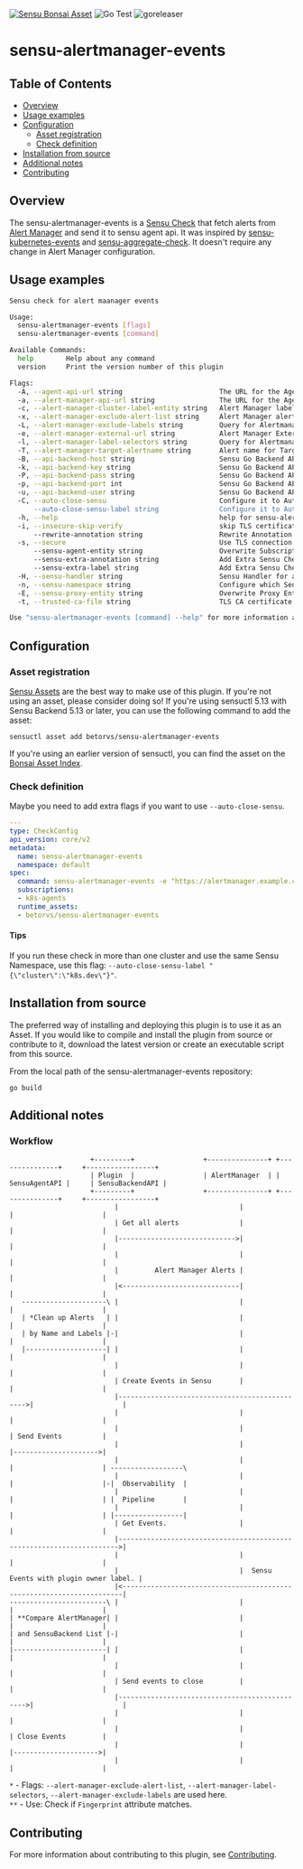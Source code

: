 
[![Sensu Bonsai Asset](https://img.shields.io/badge/Bonsai-Download%20Me-brightgreen.svg?colorB=89C967&logo=sensu)](https://bonsai.sensu.io/assets/betorvs/sensu-alertmanager-events)
![Go Test](https://github.com/betorvs/sensu-alertmanager-events/workflows/Go%20Test/badge.svg)
![goreleaser](https://github.com/betorvs/sensu-alertmanager-events/workflows/goreleaser/badge.svg)

# sensu-alertmanager-events

## Table of Contents
- [Overview](#overview)
- [Usage examples](#usage-examples)
- [Configuration](#configuration)
  - [Asset registration](#asset-registration)
  - [Check definition](#check-definition)
- [Installation from source](#installation-from-source)
- [Additional notes](#additional-notes)
- [Contributing](#contributing)

## Overview

The sensu-alertmanager-events is a [Sensu Check][1] that fetch alerts from [Alert Manager][2] and send it to sensu agent api. It was inspired by [sensu-kubernetes-events][3] and [sensu-aggregate-check][4]. It doesn't require any change in Alert Manager configuration. 

## Usage examples

```bash
Sensu check for alert maanager events

Usage:
  sensu-alertmanager-events [flags]
  sensu-alertmanager-events [command]

Available Commands:
  help        Help about any command
  version     Print the version number of this plugin

Flags:
  -A, --agent-api-url string                        The URL for the Agent API used to send events (default "http://127.0.0.1:3031/events")
  -a, --alert-manager-api-url string                The URL for the Agent to connect to Alert Manager (default "http://alertmanager-main.monitoring:9093/api/v2/alerts")
  -c, --alert-manager-cluster-label-entity string   Alert Manager label that represent a cluster entity inside Sensu
  -x, --alert-manager-exclude-alert-list string     Alert Manager alerts to be excluded. split by comma. (default "Watchdog,")
  -L, --alert-manager-exclude-labels string         Query for Alertmanager Exclude Labels (e.g. alertname=TargetDown,environment=dev)
  -e, --alert-manager-external-url string           Alert Manager External URL
  -l, --alert-manager-label-selectors string        Query for Alertmanager LabelSelectors (e.g. alertname=TargetDown,environment=dev)
  -T, --alert-manager-target-alertname string       Alert name for Targets in prometheus. It creates a link in label prometheus_targets_url (default "TargetDown")
  -B, --api-backend-host string                     Sensu Go Backend API Host (e.g. 'sensu-backend.example.com') (default "127.0.0.1")
  -k, --api-backend-key string                      Sensu Go Backend API Key
  -P, --api-backend-pass string                     Sensu Go Backend API Password (default "P@ssw0rd!")
  -p, --api-backend-port int                        Sensu Go Backend API Port (e.g. 4242) (default 8080)
  -u, --api-backend-user string                     Sensu Go Backend API User (default "admin")
  -C, --auto-close-sensu                            Configure it to Auto Close if event doesn't match any Alerts from Alert Manager. Please configure others api-backend-* options before enable this flag
      --auto-close-sensu-label string               Configure it to Auto Close if event doesn't match any Alerts from Alert Manager and with these label. e. {"cluster":"k8s-dev"}
  -h, --help                                        help for sensu-alertmanager-events
  -i, --insecure-skip-verify                        skip TLS certificate verification (not recommended!)
      --rewrite-annotation string                   Rewrite Annotation from prometheus rules to sensu annotation format to work with sensu plugins. Format: opsgenie_priority=sensu.io/plugins/sensu-opsgenie-handler/config/priority Or for multiples use comma: opsgenie_priority=sensu.io/plugins/sensu-opsgenie-handler/config/priority,extraTwo=extraValue
  -s, --secure                                      Use TLS connection to API
      --sensu-agent-entity string                   Overwrite Subscriptions with Agent Entity Hostname when using proxy entity agent
      --sensu-extra-annotation string               Add Extra Sensu Check Annotation in alert send to Sensu Agent API. Format: annotationName=annotationValue Or for multiples use comma: annotationName=annotationValue,extraTwo=extraValue
      --sensu-extra-label string                    Add Extra Sensu Check Label in alert send to Sensu Agent API. Format: labelName=labelValue Or for multiple values labelName=labelValue,ExtraLabel=ExtraValue
  -H, --sensu-handler string                        Sensu Handler for alerts. Split by commas (default "default,")
  -n, --sensu-namespace string                      Configure which Sensu Namespace wll be used by alerts (default "default")
  -E, --sensu-proxy-entity string                   Overwrite Proxy Entity in Sensu
  -t, --trusted-ca-file string                      TLS CA certificate bundle in PEM format

Use "sensu-alertmanager-events [command] --help" for more information about a command.

```

## Configuration

### Asset registration

[Sensu Assets][5] are the best way to make use of this plugin. If you're not using an asset, please
consider doing so! If you're using sensuctl 5.13 with Sensu Backend 5.13 or later, you can use the
following command to add the asset:

```
sensuctl asset add betorvs/sensu-alertmanager-events
```

If you're using an earlier version of sensuctl, you can find the asset on the [Bonsai Asset Index](https://bonsai.sensu.io/assets/betorvs/sensu-alertmanager-events).

### Check definition

Maybe you need to add extra flags if you want to use `--auto-close-sensu`.

```yml
---
type: CheckConfig
api_version: core/v2
metadata:
  name: sensu-alertmanager-events
  namespace: default
spec:
  command: sensu-alertmanager-events -e "https://alertmanager.example.com"
  subscriptions:
  - k8s-agents
  runtime_assets:
  - betorvs/sensu-alertmanager-events
```

#### Tips

If you run these check in more than one cluster and use the same Sensu Namespace, use this flag:
`--auto-close-sensu-label "{\"cluster\":\"k8s.dev\"}"`.

## Installation from source

The preferred way of installing and deploying this plugin is to use it as an Asset. If you would
like to compile and install the plugin from source or contribute to it, download the latest version
or create an executable script from this source.

From the local path of the sensu-alertmanager-events repository:

```
go build
```

## Additional notes

### Workflow

```
                    +---------+                 +---------------+ +---------------+     +-----------------+
                    | Plugin  |                 | AlertManager  | | SensuAgentAPI |     | SensuBackendAPI |
                    +---------+                 +---------------+ +---------------+     +-----------------+
                          |                              |                 |                      |
                          | Get all alerts               |                 |                      |
                          |----------------------------->|                 |                      |
                          |                              |                 |                      |
                          |         Alert Manager Alerts |                 |                      |
                          |<-----------------------------|                 |                      |
   ---------------------\ |                              |                 |                      |
   | *Clean up Alerts   | |                              |                 |                      |
   | by Name and Labels |-|                              |                 |                      |
   |--------------------| |                              |                 |                      |
                          |                              |                 |                      |
                          | Create Events in Sensu       |                 |                      |
                          |----------------------------------------------->|                      |
                          |                              |                 |                      |
                          |                              |                 | Send Events          |
                          |                              |                 |--------------------->|
                          |                              |                 |                      | ------------------\
                          |                              |                 |                      |-|  Observability  |
                          |                              |                 |                      | |  Pipeline       |
                          |                              |                 |                      | |-----------------|
                          | Get Events.                  |                 |                      |
                          |---------------------------------------------------------------------->|
                          |                              |                 |                      |
                          |                              |  Sensu Events with plugin owner label. |
                          |<----------------------------------------------------------------------|
------------------------\ |                              |                 |                      |
| **Compare AlertManager| |                              |                 |                      |
| and SensuBackend List |-|                              |                 |                      |
|-----------------------| |                              |                 |                      |
                          |                              |                 |                      |
                          | Send events to close         |                 |                      |
                          |----------------------------------------------->|                      |
                          |                              |                 |                      |
                          |                              |                 | Close Events         |
                          |                              |                 |--------------------->|
                          |                              |                 |                      |
```

`*` - Flags: `--alert-manager-exclude-alert-list`, `--alert-manager-label-selectors`, `--alert-manager-exclude-labels` are used here.   
`**` - Use: Check if `Fingerprint` attribute matches.

## Contributing

For more information about contributing to this plugin, see [Contributing][1].

[1]: https://docs.sensu.io/sensu-go/latest/reference/checks/
[2]: https://prometheus.io/docs/alerting/latest/alertmanager/
[3]: https://github.com/sensu/sensu-kubernetes-events
[4]: https://github.com/sensu/sensu-aggregate-check
[5]: https://docs.sensu.io/sensu-go/latest/reference/assets/